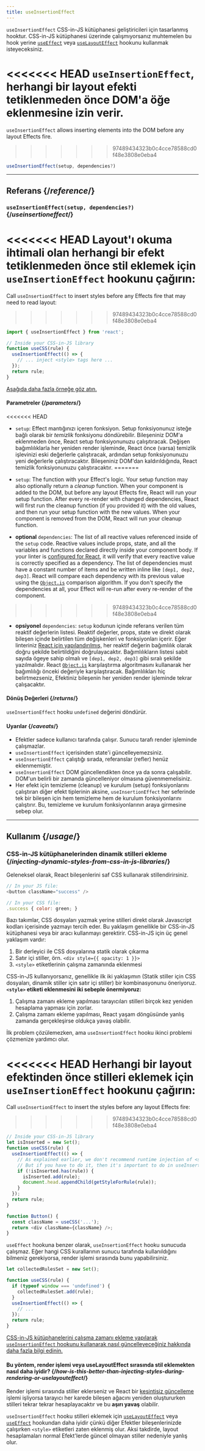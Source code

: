 ```yaml
---
title: useInsertionEffect
---
```


<Pitfall>

`useInsertionEffect` CSS-in-JS kütüphanesi geliştiricileri için tasarlanmış hooktur. CSS-in-JS kütüphanesi üzerinde çalışmıyorsanız muhtemelen bu hook yerine [`useEffect`](/reference/react/useEffect) veya [`useLayoutEffect`](/reference/react/useLayoutEffect) hookunu kullanmak isteyeceksiniz.

</Pitfall>

<Intro>

<<<<<<< HEAD
`useInsertionEffect`, herhangi bir layout efekti tetiklenmeden önce DOM'a öğe eklenmesine izin verir.
=======
`useInsertionEffect` allows inserting elements into the DOM before any layout Effects fire.
>>>>>>> 97489434323b0c4cce78588cd0f48e3808e0eba4

```js
useInsertionEffect(setup, dependencies?)
```

</Intro>

<InlineToc />

---

## Referans {/*reference*/}

### `useInsertionEffect(setup, dependencies?)` {/*useinsertioneffect*/}

<<<<<<< HEAD
Layout'ı okuma ihtimali olan herhangi bir efekt tetiklenmeden önce stil eklemek için `useInsertionEffect` hookunu çağırın:
=======
Call `useInsertionEffect` to insert styles before any Effects fire that may need to read layout:
>>>>>>> 97489434323b0c4cce78588cd0f48e3808e0eba4

```js
import { useInsertionEffect } from 'react';

// Inside your CSS-in-JS library
function useCSS(rule) {
  useInsertionEffect(() => {
    // ... inject <style> tags here ...
  });
  return rule;
}
```

[Aşağıda daha fazla örneğe göz atın.](#usage)

#### Parametreler {/*parameters*/}

<<<<<<< HEAD
* `setup`: Effect mantığınızı içeren fonksiyon. Setup fonksiyonunuz isteğe bağlı olarak bir *temizlik* fonksiyonu döndürebilir.  Bileşeniniz DOM'a eklenmeden önce, React setup fonksiyonunuzu çalışıtıracak. Değişen bağımlılıklarla her yeniden render işleminde, React önce (varsa) temizlik işlevinizi eski değerlerle çalıştıracak, ardından setup fonksiyonunuzu yeni değerlerle çalıştıracaktır. Bileşeniniz DOM'dan kaldırıldığında, React temizlik fonksiyonunuzu çalıştıracaktır.
=======
* `setup`: The function with your Effect's logic. Your setup function may also optionally return a *cleanup* function. When your component is added to the DOM, but before any layout Effects fire, React will run your setup function. After every re-render with changed dependencies, React will first run the cleanup function (if you provided it) with the old values, and then run your setup function with the new values. When your component is removed from the DOM, React will run your cleanup function.
 
* **optional** `dependencies`: The list of all reactive values referenced inside of the `setup` code. Reactive values include props, state, and all the variables and functions declared directly inside your component body. If your linter is [configured for React](/learn/editor-setup#linting), it will verify that every reactive value is correctly specified as a dependency. The list of dependencies must have a constant number of items and be written inline like `[dep1, dep2, dep3]`. React will compare each dependency with its previous value using the [`Object.is`](https://developer.mozilla.org/en-US/docs/Web/JavaScript/Reference/Global_Objects/Object/is) comparison algorithm. If you don't specify the dependencies at all, your Effect will re-run after every re-render of the component.
>>>>>>> 97489434323b0c4cce78588cd0f48e3808e0eba4

* **opsiyonel** `dependencies`: `setup` kodunun içinde referans verilen tüm reaktif değerlerin listesi. Reaktif değerler, props, state ve direkt olarak bileşen içinde belirtilen tüm değişkenleri ve fonksiyonları içerir. Eğer linteriniz [React için yapılandırılmış](/learn/editor-setup#linting), her reaktif değerin bağımlılık olarak doğru şekilde belirtildiğini doğrulayacaktır. Bağımlılıkların listesi sabit sayıda ögeye sahip olmalı ve `[dep1, dep2, dep3]` gibi sıralı şekilde yazılmalıdır. React [`Object.is`](https://developer.mozilla.org/en-US/docs/Web/JavaScript/Reference/Global_Objects/Object/is) karşılaştırma algoritmasını kullanarak her bağımlılığı önceki değeriyle karşılaştıracak. Bağımlılıkları hiç belirtmezseniz, Efektiniz bileşenin her yeniden render işleminde tekrar çalışacaktır.

#### Dönüş Değerleri {/*returns*/}

`useInsertionEffect` hooku `undefined` değerini döndürür.

#### Uyarılar {/*caveats*/}

* Efektler sadece kullanıcı tarafında çalışır. Sunucu tarafı render işleminde çalışmazlar.
* `useInsertionEffect` içerisinden state'i güncelleyemezsiniz.
* `useInsertionEffect` çalıştığı sırada, referanslar (refler) henüz eklenmemiştir.
* `useInsertionEffect` DOM güncellendikten önce ya da sonra çalışabilir. DOM'un belirli bir zamanda güncelleniyor olmasına güvenmemelisiniz.
* Her efekt için temizleme (cleanup) ve kurulum (setup) fonksiyonlarını çalıştıran diğer efekt tiplerinin aksine, `useInsertionEffect` her seferinde tek bir bileşen için hem temizleme hem de kurulum fonksiyonlarını çalıştırır. Bu, temizleme ve kurulum fonksiyonlarının araya girmesine sebep olur. 
---

## Kullanım {/*usage*/}

### CSS-in-JS kütüphanelerinden dinamik stilleri ekleme {/*injecting-dynamic-styles-from-css-in-js-libraries*/}

Geleneksel olarak, React bileşenlerini saf CSS kullanarak stillendirirsiniz. 

```js
// In your JS file:
<button className="success" />

// In your CSS file:
.success { color: green; }
```

Bazı takımlar, CSS dosyaları yazmak yerine stilleri direkt olarak Javascript kodları içerisinde yazmayı tercih eder. Bu yaklaşım genellikle bir CSS-in-JS kütüphanesi veya bir aracı kullanmayı gerektirir. CSS-in-JS için üç genel yaklaşım vardır:

1. Bir derleyici ile CSS dosyalarına statik olarak çıkarma
2. Satır içi stiller, örn. `<div style={{ opacity: 1 }}>`
3. `<style>` etiketlerinin çalışma zamanında eklenmesi

CSS-in-JS kullanıyorsanız, genellikle ilk iki yaklaşımın (Statik stiller için CSS dosyaları, dinamik stiller için satır içi stiller) bir kombinasyonunu öneriyoruz. **`<style>` etiketi eklenmesini iki sebeple önermiyoruz:**

1. Çalışma zamanı ekleme yapılması tarayıcıları stilleri birçok kez yeniden hesaplama yapması için zorlar.
2. Çalışma zamanı ekleme yapılması, React yaşam döngüsünde yanlış zamanda gerçekleşirse oldukça yavaş olabilir. 

İlk problem çözülemezken, ama `useInsertionEffect` hooku ikinci problemi çözmenize yardımcı olur.

<<<<<<< HEAD
Herhangi bir layout efektinden önce stilleri eklemek için `useInsertionEffect` hookunu çağırın: 
=======
Call `useInsertionEffect` to insert the styles before any layout Effects fire:
>>>>>>> 97489434323b0c4cce78588cd0f48e3808e0eba4

```js {4-11}
// Inside your CSS-in-JS library
let isInserted = new Set();
function useCSS(rule) {
  useInsertionEffect(() => {
    // As explained earlier, we don't recommend runtime injection of <style> tags.
    // But if you have to do it, then it's important to do in useInsertionEffect.
    if (!isInserted.has(rule)) {
      isInserted.add(rule);
      document.head.appendChild(getStyleForRule(rule));
    }
  });
  return rule;
}

function Button() {
  const className = useCSS('...');
  return <div className={className} />;
}
```

`useEffect` hookuna benzer olarak, `useInsertionEffect` hooku sunucuda çalışmaz. Eğer hangi CSS kurallarının sunucu tarafında kullanıldığını bilmeniz gerekiyorsa, render işlemi sırasında bunu yapabilirsiniz.

```js {1,4-6}
let collectedRulesSet = new Set();

function useCSS(rule) {
  if (typeof window === 'undefined') {
    collectedRulesSet.add(rule);
  }
  useInsertionEffect(() => {
    // ...
  });
  return rule;
}
```

[CSS-in-JS kütüphanelerini çalışma zamanı ekleme yapılarak `useInsertionEffect` hookunu kullanarak nasıl güncelleyeceğiniz hakkında daha fazla bilgi edinin.](https://github.com/reactwg/react-18/discussions/110)

<DeepDive>

#### Bu yöntem, render işlemi veya useLayoutEffect sırasında stil eklemekten nasıl daha iyidir? {/*how-is-this-better-than-injecting-styles-during-rendering-or-uselayouteffect*/}

Render işlemi sırasında stiller eklerseniz ve React bir [kesintisiz güncelleme](/reference/react/useTransition#marking-a-state-update-as-a-non-blocking-transition) işlemi işliyorsa tarayıcı her karede bileşen ağacını yeniden oluştururken stilleri tekrar tekrar hesaplayacaktır ve bu **aşırı yavaş** olabilir.

`useInsertionEffect` hooku stilleri eklemek için [`useLayoutEffect`](/reference/react/useLayoutEffect) veya [`useEffect`](/reference/react/useEffect) hookundan daha iyidir çünkü diğer Efektler bileşenlerinizde çalışırken `<style>` etiketleri zaten eklenmiş olur. Aksi takdirde, layout hesaplamaları normal Efekt'lerde güncel olmayan stiller nedeniyle yanlış olur.

</DeepDive>
